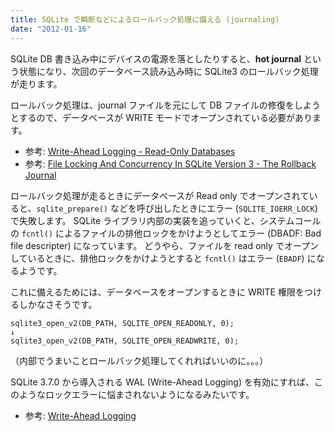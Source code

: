 ```yaml
---
title: SQLite で瞬断などによるロールバック処理に備える (journaling)
date: "2012-01-16"
---
```


SQLite DB 書き込み中にデバイスの電源を落としたりすると、**hot journal** という状態になり、次回のデータベース読み込み時に SQLite3 のロールバック処理が走ります。

ロールバック処理は、journal ファイルを元にして DB ファイルの修復をしようとするので、データベースが WRITE モードでオープンされている必要があります。

- 参考: [Write-Ahead Logging - Read-Only Databases](http://www.sqlite.org/draft/wal.html#readonly)
- 参考: [File Locking And Concurrency In SQLite Version 3 - The Rollback Journal](http://www.sqlite.org/lockingv3.html#rollback)

ロールバック処理が走るときにデータベースが Read only でオープンされていると、`sqlite_prepare()` などを呼び出したときにエラー (`SQLITE_IOERR_LOCK`) で失敗します。
SQLite ライブラリ内部の実装を追っていくと、システムコールの `fcntl()` によるファイルの排他ロックをかけようとしてエラー (DBADF: Bad file descripter) になっています。
どうやら、ファイルを read only でオープンしているときに、排他ロックをかけようとすると `fcntl()` はエラー (`EBADF`) になるようです。

これに備えるためには、データベースをオープンするときに WRITE 権限をつけるしかなさそうです。

~~~
sqlite3_open_v2(DB_PATH, SQLITE_OPEN_READONLY, 0);
↓
sqlite3_open_v2(DB_PATH, SQLITE_OPEN_READWRITE, 0);
~~~

（内部でうまいことロールバック処理してくれればいいのに。。。）

SQLite 3.7.0 から導入される WAL (Write-Ahead Logging) を有効にすれば、このようなロックエラーに悩まされないようになるみたいです。

- 参考: [Write-Ahead Logging](http://www.sqlite.org/draft/wal.html)

